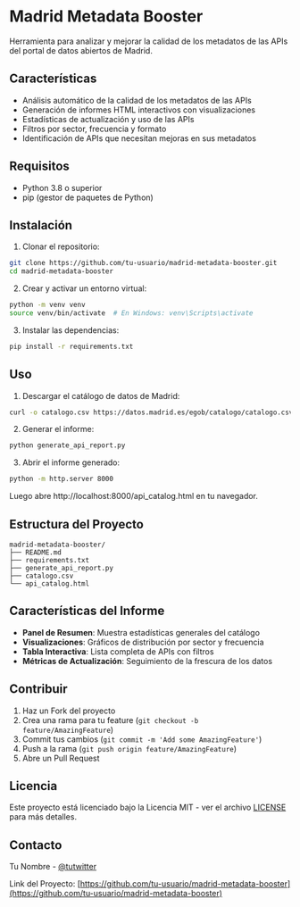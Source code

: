 # Madrid Metadata Booster

Herramienta para analizar y mejorar la calidad de los metadatos de las APIs del portal de datos abiertos de Madrid.

## Características

- Análisis automático de la calidad de los metadatos de las APIs
- Generación de informes HTML interactivos con visualizaciones
- Estadísticas de actualización y uso de las APIs
- Filtros por sector, frecuencia y formato
- Identificación de APIs que necesitan mejoras en sus metadatos

## Requisitos

- Python 3.8 o superior
- pip (gestor de paquetes de Python)

## Instalación

1. Clonar el repositorio:
```bash
git clone https://github.com/tu-usuario/madrid-metadata-booster.git
cd madrid-metadata-booster
```

2. Crear y activar un entorno virtual:
```bash
python -m venv venv
source venv/bin/activate  # En Windows: venv\Scripts\activate
```

3. Instalar las dependencias:
```bash
pip install -r requirements.txt
```

## Uso

1. Descargar el catálogo de datos de Madrid:
```bash
curl -o catalogo.csv https://datos.madrid.es/egob/catalogo/catalogo.csv
```

2. Generar el informe:
```bash
python generate_api_report.py
```

3. Abrir el informe generado:
```bash
python -m http.server 8000
```
Luego abre http://localhost:8000/api_catalog.html en tu navegador.

## Estructura del Proyecto

```
madrid-metadata-booster/
├── README.md
├── requirements.txt
├── generate_api_report.py
├── catalogo.csv
└── api_catalog.html
```

## Características del Informe

- **Panel de Resumen**: Muestra estadísticas generales del catálogo
- **Visualizaciones**: Gráficos de distribución por sector y frecuencia
- **Tabla Interactiva**: Lista completa de APIs con filtros
- **Métricas de Actualización**: Seguimiento de la frescura de los datos

## Contribuir

1. Haz un Fork del proyecto
2. Crea una rama para tu feature (`git checkout -b feature/AmazingFeature`)
3. Commit tus cambios (`git commit -m 'Add some AmazingFeature'`)
4. Push a la rama (`git push origin feature/AmazingFeature`)
5. Abre un Pull Request

## Licencia

Este proyecto está licenciado bajo la Licencia MIT - ver el archivo [LICENSE](LICENSE) para más detalles.

## Contacto

Tu Nombre - [@tutwitter](https://twitter.com/tutwitter)

Link del Proyecto: [https://github.com/tu-usuario/madrid-metadata-booster](https://github.com/tu-usuario/madrid-metadata-booster)
